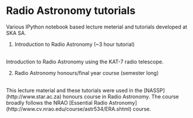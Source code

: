 Radio Astronomy tutorials
==========================

Various IPython notebook based lecture meterial and tutorials developed at SKA SA.

1. Introduction to Radio Astronomy (~3 hour tutorial) 
<br/>
Introduction to Radio Astronomy using the KAT-7 radio telescope.

2. Radio Astronomy honours/final year course (semester long) 
<br/>
This lecture material and these tutorials were used in the [NASSP](http://www.star.ac.za) honours course in Radio Astronomy. The course broadly follows the NRAO [Essential Radio Astronomy](http://www.cv.nrao.edu/course/astr534/ERA.shtml) course.

